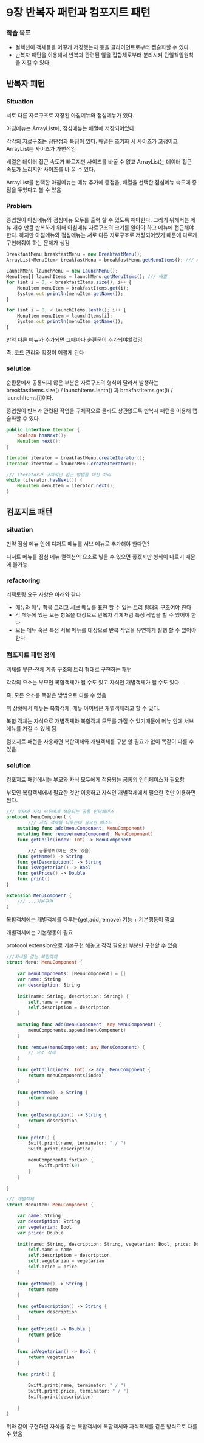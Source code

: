 # 9장 반복자 패턴과 컴포지트 패턴

### 학습 목표

- 컬렉션이 객체들을 어떻게 저장했는지 등을 클라이언트로부터 캡슐화할 수 있다.
- 반복자 패턴을 이용해서 반복과 관련된 일을 집합체로부터 분리시켜 단일책임원칙을 지킬 수 있다.



## 반복자 패턴

### Situation

서로 다른 자료구조로 저장된 아침메뉴와 점심메뉴가 있다.

아침메뉴는 ArrayList에, 점심메뉴는 배열에 저장되어있다.

각각의 자료구조는 장단점과 특징이 있다. 배열은 초기화 시 사이즈가 고정이고 ArrayList는 사이즈가 가변적임

배열은 데이터 접근 속도가 빠르지만 사이즈를 바꿀 수 없고 ArrayList는 데이터 접근 속도가 느리지만 사이즈를 바 꿀 수 있다.

ArrayList를 선택한 아침메뉴는 메뉴 추가에 중점을, 배열을 선택한 점심메뉴 속도에 중점을 두었다고 볼 수 있음



### Problem

종업원이 아침메뉴와 점심메뉴 모두를 출력 할 수 있도록 해야한다. 그러기 위해서는 메뉴 개수 만큼 반복하기 위해 아침메뉴 자료구조의 크기를 알아야 하고 메뉴에 접근해야 한다. 하지만 아침메뉴와 점심메뉴는 서로 다른 자료구조로 저장되어있기 때문에 다르게 구현해줘야 하는 문제가 생김

```jsx
BreakfastMenu breakfastMenu = new BreakfastMenu();
ArrayList<MenuItem> breakfastMenu = breakfastMenu.getMenuItems(); /// ArrayList

LaunchMenu launchMenu = new LaunchMenu();
MenuItem[] launchItems = launchMenu.getMenuItems(); /// 배열
for (int i = 0; < breakfastItems.size(); i++ {
	MenuItem menuItem = brakfastItems.get(i);
	System.out.println(menuItem.getName());
}

for (int i = 0; < launchItems.lenth(); i++ {
	MenuItem menuItem = launchItems[i];
	System.out.println(menuItem.getName());
}
```

만약 다른 메뉴가 추가되면 그때마다 순환문이 추가되야할것임

즉, 코드 관리와 확정이 어렵게 된다



### solution

순환문에서 공통되지 않은 부분은 자료구조의 형식이 달라서 발생하는 breakfastItems.size() / launchItems.lenth() 과 brakfastItems.get(i) / launchItems[i]이다.

종업원이 반복과 관련된 작업을 구체적으로 몰라도 상관없도록 반복자 패턴을 이용해 캡슐화할 수 있다.

```java
public interface Iterator {
	boolean hanNext();
	MenuItem next();
}

Iterator iterator = breakfastMenu.createIterator();
Iterator iterator = launchMenu.createIterator();

/// iterator가 구체적인 접근 방법을 대신 처리
while (iterator.hasNext()) {
	MenuItem menuItem = iterator.next();
}
```



## 컴포지트 패턴

### situation

만약 점심 메뉴 안에 디저트 메뉴를 서브 메뉴로 추가해야 한다면?

디저트 메뉴를 점심 메뉴 컬렉션의 요소로 넣을 수 있으면 좋겠지만 형식이 다르기 때문에 불가능



### refactoring

리팩토링 요구 사항은 아래와 같다

- 메뉴와 메뉴 항목 그리고 서브 메뉴를 표현 할 수 있는 트리 형태의 구조여야 한다
- 각 메뉴에 있는 모든 항목을 대상으로 반복자 객체처럼 특정 작업을 할 수 있어야 한다
- 모든 메뉴 혹은 특정 서브 메뉴를 대상으로 반복 작업을 유연하게 실행 할 수 있어야 한다



### 컴포지트 패턴 정의

객체를 부분-전체 계층 구조의 트리 형태로 구현하는 패턴

각각의 요소는 부모인 복합객체가 될 수도 있고 자식인 개별객체가 될 수도 있다.

즉, 모든 요소를 똑같은 방법으로 다룰 수 있음

위 상황에서 메뉴는 복합객체, 메뉴 아이템은 개별객체라고 할 수 있다.

복합 객체는 자식으로 개별객체와 복합객체 모두를 가질 수 있기때문에 메뉴 안에 서브메뉴를 가질 수 있게 됨

컴포지트 패턴을 사용하면 복합객체와 개별객체를 구분 할 필요가 없이 똑같이 다룰 수 있음



### solution

컴포지트 패턴에서는 부모와 자식 모두에게 적용되는 공통의 인터페이스가 필요함

부모인 복합객체에서 필요한 것만 이용하고 자식인 개별객체에서 필요한 것만 이용하면 된다.

```swift
/// 부모와 자식 모두에게 적용되는 공통 인터페이스
protocol MenuComponent {
		/// 자식 객체를 다루는데 필요한 메소드
    mutating func add(menuComponent: MenuComponent)
    mutating func remove(menuComponent: MenuComponent)
    func getChild(index: Int) -> MenuComponent

		/// 공통행위(아닌 것도 있음)
    func getName() -> String
    func getDescription() -> String
    func isVegetarian() -> Bool
    func getPrice() -> Double
    func print()
}

extension MenuCompoent {
	/// ...기본구현
}
```

복합객체에는 개별객체를 다루는(get,add,remove) 기능 + 기본행동이 필요

개별객체에는 기본행동이 필요

protocol extension으로 기본구현 해놓고 각각 필요한 부분만 구현할 수 있음



```swift
///자식을 갖는 복합객체
struct Menu: MenuComponent {
    
    var menuComponents: [MenuComponent] = []
    var name: String
    var description: String
    
    init(name: String, description: String) {
        self.name = name
        self.description = description
    }
    
    mutating func add(menuComponent: any MenuComponent) {
        menuComponents.append(menuComponent)
    }
    
    func remove(menuComponent: any MenuComponent) {
        // 요소 삭제
    }
    
    func getChild(index: Int) -> any  MenuComponent {
        return menuComponents[index]
    }
    
    func getName() -> String {
        return name
    }
    
    func getDescription() -> String {
        return description
    }
    
    func print() {
        Swift.print(name, terminator: " / ")
        Swift.print(description)

        menuComponents.forEach {
            Swift.print($0)
        }
    }
    
}

/// 개별객체
struct MenuItem: MenuComponent {

    var name: String
    var description: String
    var vegetarian: Bool
    var price: Double
    
    init(name: String, description: String, vegetarian: Bool, price: Double) {
        self.name = name
        self.description = description
        self.vegetarian = vegetarian
        self.price = price
    }
    
    func getName() -> String {
        return name
    }
    
    func getDescription() -> String {
        return description
    }
    
    func getPrice() -> Double {
        return price
    }
    
    func isVegetarian() -> Bool {
        return vegetarian
    }
    
    func print() {
        
        Swift.print(name, terminator: " / ")
        Swift.print(price, terminator: " / ")
        Swift.print(description)
        
    }
}
```

위와 같이 구현하면 자식을 갖는 복합객체에 복합객체와 자식객체를 같은 방식으로 다룰 수 있음